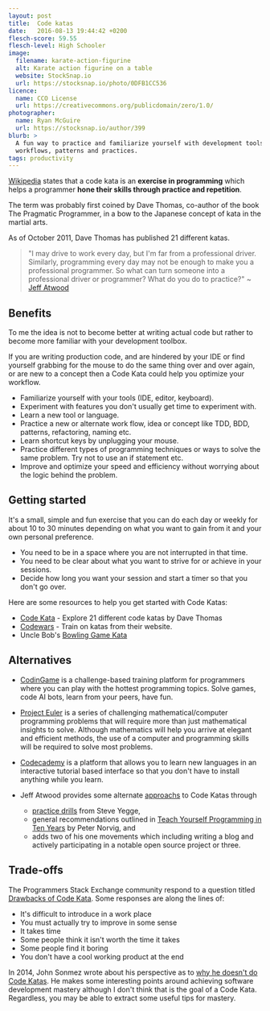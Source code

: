 ```yaml
---
layout: post
title:  Code katas
date:   2016-08-13 19:44:42 +0200
flesch-score: 59.55
flesch-level: High Schooler
image:
  filename: karate-action-figurine
  alt: Karate action figurine on a table
  website: StockSnap.io
  url: https://stocksnap.io/photo/0DFB1CC536
licence:
  name: CCO License
  url: https://creativecommons.org/publicdomain/zero/1.0/
photographer:
  name: Ryan McGuire
  url: https://stocksnap.io/author/399
blurb: >
  A fun way to practice and familiarize yourself with development tools,
  workflows, patterns and practices.
tags: productivity
---
```


[Wikipedia](https://en.wikipedia.org/wiki/Kata_(programming))
states that a code kata is an **exercise in programming** which helps
a programmer **hone their skills through practice and repetition**.

The term was probably first coined by Dave Thomas, co-author of the book
The Pragmatic Programmer, in a bow to the Japanese concept of kata in the
martial arts.

As of October 2011, Dave Thomas has published 21 different katas.

> "I may drive to work every day, but I'm far from a professional driver.
  Similarly, programming every day may not be enough to make you a professional
  programmer. So what can turn someone into a professional driver or
  programmer? What do you do to practice?" ~
  [Jeff Atwood](https://blog.codinghorror.com/the-ultimate-code-kata/)

## Benefits
To me the idea is not to become better at writing actual code but rather to
become more familiar with your development toolbox.

If you are writing production code, and are hindered by your IDE or find
yourself grabbing for the mouse to do the same thing over and over again, or
are new to a concept then a Code Kata could help you optimize your workflow.

* Familiarize yourself with your tools (IDE, editor, keyboard).
* Experiment with features you don't usually get time to experiment with.
* Learn a new tool or language.
* Practice a new or alternate work flow, idea or concept like TDD, BDD, patterns,
  refactoring, naming etc.
* Learn shortcut keys by unplugging your mouse.
* Practice different types of programming techniques or ways to solve the same
  problem. Try not to use an if statement etc.
* Improve and optimize your speed and efficiency without worrying about the
  logic behind the problem.

## Getting started
It's a small, simple and fun exercise that you can do each day or weekly for
about 10 to 30 minutes depending on what you want to gain from it and your own
personal preference.

* You need to be in a space where you are not interrupted in that time.
* You need to be clear about what you want to strive for or achieve in your
  sessions.
* Decide how long you want your session and start a timer so that you don't
  go over.

Here are some resources to help you get started with Code Katas:

* [Code Kata](http://codekata.com/) - Explore 21 different code katas by
  Dave Thomas
* [Codewars](https://www.codewars.com) - Train on katas from their website.
* Uncle Bob's
  [Bowling Game Kata](http://butunclebob.com/ArticleS.UncleBob.TheBowlingGameKata)

## Alternatives
* [CodinGame](https://www.codingame.com) is a challenge-based training
  platform for programmers where you can play with the hottest programming
  topics. Solve games, code AI bots, learn from your peers, have fun.

* [Project Euler](https://projecteuler.net/)
  is a series of challenging mathematical/computer programming problems that
  will require more than just mathematical insights to solve. Although mathematics
  will help you arrive at elegant and efficient methods, the use of a computer
  and programming skills will be required to solve most problems.

* [Codecademy](http://www.codecademy.com/) is a platform that allows you to
  learn new languages in an interactive tutorial based interface so that you
  don't have to install anything while you learn.

* Jeff Atwood provides some alternate [approachs](https://blog.codinghorror.com/the-ultimate-code-kata/)
  to Code Katas through
  * [practice drills](https://sites.google.com/site/steveyegge2/practicing-programming)
    from Steve Yegge,
  * general recommendations outlined in [Teach Yourself Programming in
    Ten Years](http://www.norvig.com/21-days.html) by Peter Norvig, and
  * adds two of his one movements which including writing a blog and actively
    participating in a notable open source project or three.

## Trade-offs
The Programmers Stack Exchange community respond to a question titled [Drawbacks
of Code Kata](http://programmers.stackexchange.com/questions/138479/drawbacks-of-code-kata).
Some responses are along the lines of:

* It's difficult to introduce in a work place
* You must actually try to improve in some sense
* It takes time
* Some people think it isn't worth the time it takes
* Some people find it boring
* You don't have a cool working product at the end

In 2014, John Sonmez wrote about his perspective as to [why he doesn't do
Code Katas](https://hackhands.com/dont-code-katas/). He makes some interesting
points around achieving software development mastery although I don't think
that is the goal of a Code Kata. Regardless, you may be able to extract some
useful tips for mastery.
